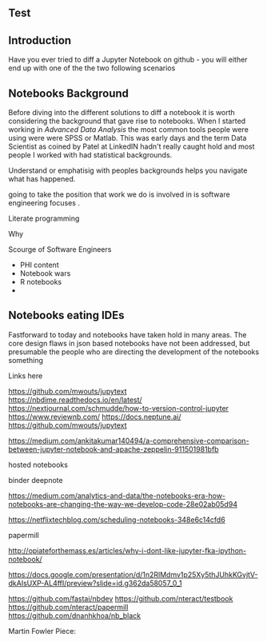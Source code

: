 ## Test

## Introduction 

Have you ever tried to diff a Jupyter Notebook on github - you will either end up with one of the the two following scenarios 


## Notebooks Background 


Before diving into the different solutions to diff a notebook it is worth considering the background that gave rise to notebooks. When I started working in *Advanced Data Analysis* the most common tools people were using were were SPSS or Matlab. This was early days and the term Data Scientist as coined by Patel at LinkedIN hadn't really caught hold and most people I worked with had statistical backgrounds. 

Understand or emphatisig with peoples backgrounds helps you navigate what has happened. 


going to take the position that work we do is involved in is software engineering focuses . 


Literate programming 

Why 

Scourge of Software Engineers 



- PHI content
- Notebook wars
- R notebooks 
- 

## Notebooks eating IDEs 

Fastforward to today and notebooks have taken hold in many areas. The core design flaws in json based notebooks have not been addressed, but presumable the people who are directing the development of the notebooks something 





Links here 

https://github.com/mwouts/jupytext
https://nbdime.readthedocs.io/en/latest/
https://nextjournal.com/schmudde/how-to-version-control-jupyter
https://www.reviewnb.com/
https://docs.neptune.ai/
https://github.com/mwouts/jupytext

https://medium.com/ankitakumar140494/a-comprehensive-comparison-between-jupyter-notebook-and-apache-zeppelin-911501981bfb

hosted notebooks

binder
deepnote

https://medium.com/analytics-and-data/the-notebooks-era-how-notebooks-are-changing-the-way-we-develop-code-28e02ab05d94

https://netflixtechblog.com/scheduling-notebooks-348e6c14cfd6

papermill




http://opiateforthemass.es/articles/why-i-dont-like-jupyter-fka-ipython-notebook/

https://docs.google.com/presentation/d/1n2RlMdmv1p25Xy5thJUhkKGvjtV-dkAIsUXP-AL4ffI/preview?slide=id.g362da58057_0_1

https://github.com/fastai/nbdev
https://github.com/nteract/testbook
https://github.com/nteract/papermill
https://github.com/dnanhkhoa/nb_black

Martin Fowler Piece: 

